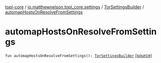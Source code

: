 [topl-core](../../index.md) / [io.matthewnelson.topl_core.settings](../index.md) / [TorSettingsBuilder](index.md) / [automapHostsOnResolveFromSettings](./automap-hosts-on-resolve-from-settings.md)

# automapHostsOnResolveFromSettings

`fun automapHostsOnResolveFromSettings(): `[`TorSettingsBuilder`](index.md) [(source)](https://github.com/05nelsonm/TorOnionProxyLibrary-Android/blob/master/topl-core/src/main/java/io/matthewnelson/topl_core/settings/TorSettingsBuilder.kt#L213)